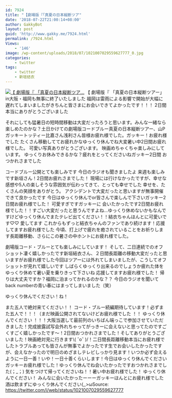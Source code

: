 ```yaml
---
id: 7924
title: "【劇場版『「真夏の日本縦断ツア"
date: '2018-07-22T21:00:14+08:00'
author: GakkyBot
layout: post
guid: 'http://www.gakky.me/7924.html'
permalink: /7924.html
Views:
    - '146'
image: /wp-content/uploads/2018/07/1021007029559627777_0.jpg
categories:
    - twitter
tags:
    - twitter
    - 新垣结衣
---
```


[![【
劇場版『
「真夏の日本縦断ツア...](http://www.yui-aragaki.org/wp-content/uploads/2018/07/1021007029559627777_0.jpg)](http://www.yui-aragaki.org/wp-content/uploads/2018/07/1021007029559627777_0.jpg)
【
劇場版『
「真夏の日本縦断ツアー」in大阪・福岡も無事に終了いたしました
福岡は雷雨による影響で開始が大幅に遅れてしまいましたがきちんと皆さまにお会いできてよかったです！！！
2日間本当にありがとうございました

それにしても猛暑日の短時間移動は大変だったろうと思います。みんな一緒なら楽しめたのかな？土日かけての劇場版コードブルー真夏の日本縦断ツアー、山Pガッキートッティー比嘉さん浅利さん皆様お疲れ様でした。ガッキー！お疲れ様でした
たくさん移動しててお疲れかなゆっくり休んでね大変暑い中2日間お疲れ様でした。
可愛い写真ありがとうございます。
映画めちゃくちゃ楽しみにしています。
ゆっくりお休みできるかな？疲れをとってくださいねガッキー2日間 おつかれさまでした

コードブルー公開とても楽しみです
今日のラジオも聞きましたよ
来週も楽しみです新垣さん！2日間お疲れさまでした！
現場には行けなかったですが、幸せな感想や5人の楽しそうな雰囲気が伝わってきて、とっても幸せでした
幸せを、たくさんの笑顔をありがとう。
アクシデントで大変だったと思いますが無事開催できて良かったです
今日はゆっくり休んでor皆さんで楽しんで下さいガッキー2日間お疲れ様でした！
可愛すぎですガッキーに
会いたかったです2日間お疲れ様でした！！すごい大変だったと思うんですよね…ゆっくり休めないかもなんですけどゆっくり休んでまたテレビ出てください！！結衣ちゃんほんとに可愛いです♡♡ 愛してます これからもずっと結衣ちゃんのファンであり続けます！応援してますお疲れ様でした
今頃、打上げで疲れを癒されていることをお祈りします長距離移動、さらにこの暑さの中ホントにお疲れ様でした。

劇場版コード・ブルーとても楽しみにしています！
そして、二日連続でのオフショット凄く嬉しかったです新垣結衣さん、２日間長距離の移動大変だったと思いますがお疲れ様でした今回はツアーには外れてしまいましたが、こうしてオフショットが見れて嬉しいです
しばらくゆっくり出来るのでしょうか疲れた体をゆっくり休めて暑い夏を乗りきって下さいね
応援してますお疲れ様でした！
帰りは大丈夫ですか？福岡に泊まってかれるのかな？？
今日のラジオを聞いてback numberの青い春にはまってしまいました（笑）

ゆっくり休んでください！ね！

また五人で絶対来てください！！
コード・ブルー続編期待しています！必ずまた五人で！！！（まだ映画公開されてないけどお疲れ様でした ！！
ゆっくり休んでください ！！！大阪当選して最前列のいちばん端っこで参加させていただきました！完成披露試写会外れちゃってがっきーに会えないと思ってたのですごくすごく嬉しかったです〜！2日間おつかれさまでした！そしてありがとうございました！映画絶対見に行きます\\( ˆoˆ )/！二日間長距離移動本当にお疲れ様でしたトラブルあっても皆さんが無事でよかったです生でお会いしたかったですが、会えなかったので明日のめざましテレビしっかり見ます！いつか必ず会えるように一日一善！いや！一日十善くらいします！今日はゆっくり休んでくださいガッキーお疲れ様でした！ゆっくり休んでね会いたかったですおつかれさまでした(；\_；)
気をつけて帰ってくださいね！！暑い中お疲れ様でした！
ゆっくり休んでください！
みんなに会いたかったーーーガッキーほんとにお疲れ様でした
酒は飲まずにゆっくり休んでください(,,&gt;ωSource: <https://twitter.com/i/web/status/1021007029559627777>
